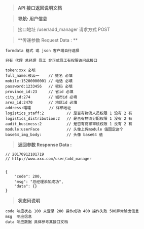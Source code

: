 > **API 接口返回说明文档**

> **导航: 用户信息**

> 接口地址 /user/add_manager 请求方式 POST

> **传递参数 Request Data : **
```
formdata 格式 或 json 客户端自行选择

只有 代理 总经理 员工 非正式员工有权限访问此接口

token:xxx 必填
full_name:夜云一    // 姓名 必填
mobile:15200000001 // 电话 必填
password:1233456   // 密码 必填
province_id:23     // 省id 必填
city_id:274        // 城市id 必填
area_id:2470       // 地区id 必填
address:嚯嚯        // 详细地址
logistics_staff:2          // 是否有物流人员权限 1 没有 2 有
logistics_distribution:2   // 是否有物流分配权限 1 没有 2 有
audit_business:2           // 是否有商家审核权限 1 没有 2 有
module:userFace            // 头像上传module 值固定这个
base64_img_body:           // 头像 base64 值
```

>**返回参数 Response Data :**
```
// 20170912101719
// http://www.xxx.com/user/add_manager


{
    "code": 200,
    "msg": "总经理添加成功",
    "data": {}
}

```

> **状态码说明**
```
code 响应状态 100 未登录 200 操作成功 400 操作失败 500异常输出信息
msg  响应信息
data 响应数据 具体参考其接口文档
```